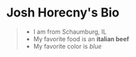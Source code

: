 # Josh Horecny's Bio

>* I am from Schaumburg, IL
>* My favorite food is an **italian beef**
>* My favorite color is *blue*
